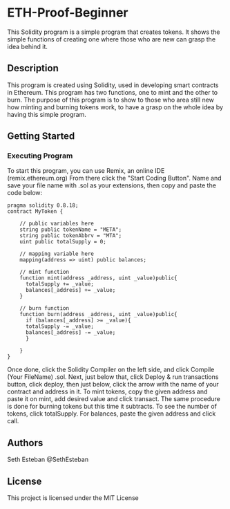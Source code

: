 # ETH-Proof-Beginner
 This Solidity program is a simple program that creates tokens. It shows the simple functions of creating one where those who are new can grasp the idea behind it.

 ## Description
 This program is created using Solidity, used in developing smart contracts in Ethereum. This program has two functions, one to mint and the other to burn. The purpose of this program is to show to those who area still new how minting and burning tokens work, to have a grasp on the whole idea by having this simple program.

 ## Getting Started
 ### Executing Program
 To start this program, you can use Remix, an online IDE (remix.ethereum.org)
 From there click the "Start Coding Button". Name and save your file name with .sol as your extensions, then copy and paste the code below:

```solidity
pragma solidity 0.8.18;
contract MyToken {

    // public variables here
    string public tokenName = "META";
    string public tokenAbbrv = "MTA";
    uint public totalSupply = 0;

    // mapping variable here
    mapping(address => uint) public balances;
    
    // mint function
    function mint(address _address, uint _value)public{
      totalSupply += _value;
      balances[_address] += _value;
    }

    // burn function
    function burn(address _address, uint _value)public{
      if (balances[_address] >= _value){
      totalSupply -= _value;
      balances[_address] -= _value;
      }
    
    }
}

```
Once done, click the Solidity Compiler on the left side, and click Compile (Your FileName) .sol. Next, just below that, click Deploy & run transactions button, click deploy, then just below, click the arrow with the name of your contract and address in it. To mint tokens, copy the given address and paste it on mint, add desired value and click transact. The same procedure is done for burning tokens but this time it subtracts. To see the number of tokens, click totalSupply. For balances, paste the given address and click call.

## Authors
Seth Esteban
@SethEsteban

## License
This project is licensed under the MIT License 
